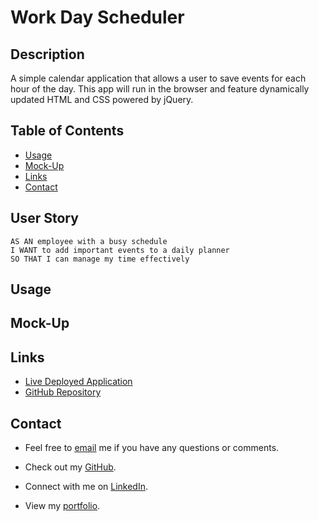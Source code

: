 # Work Day Scheduler

## Description
A simple calendar application that allows a user to save events for each hour of the day. This app will run in the browser and feature dynamically updated HTML and CSS powered by jQuery.

## Table of Contents
* [Usage](#Usage)
* [Mock-Up](#mock-up)
* [Links](#links)
* [Contact](#Contact)

## User Story

    AS AN employee with a busy schedule
    I WANT to add important events to a daily planner
    SO THAT I can manage my time effectively

## Usage

## Mock-Up

## Links
- [Live Deployed Application](https://kdrummond528.github.io/Work-Day-Scheduler/)
- [GitHub Repository](https://github.com/kdrummond528/Work-Day-Scheduler)

## Contact
- Feel free to [email](mailto:k.drummond528@gmail.com) me if you have any questions or comments.

- Check out my [GitHub](https://github.com/kdrummond528).

- Connect with me on [LinkedIn](https://www.linkedin.com/in/karinadrummond).

- View my [portfolio](https://kdrummond528.github.io/Personal-Portfolio/).